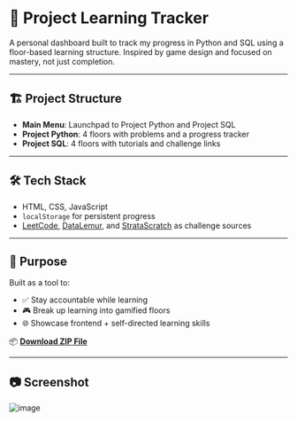 # 🧠 Project Learning Tracker

A personal dashboard built to track my progress in Python and SQL using a floor-based learning structure. Inspired by game design and focused on mastery, not just completion.

---

## 🏗️ Project Structure

- **Main Menu**: Launchpad to Project Python and Project SQL
- **Project Python**: 4 floors with problems and a progress tracker
- **Project SQL**: 4 floors with tutorials and challenge links

---

## 🛠️ Tech Stack

- HTML, CSS, JavaScript
- `localStorage` for persistent progress
- [LeetCode](https://leetcode.com), [DataLemur](https://datalemur.com), and [StrataScratch](https://platform.stratascratch.com) as challenge sources

---

## 🎯 Purpose

Built as a tool to:
- ✅ Stay accountable while learning
- 🎮 Break up learning into gamified floors
- 🌐 Showcase frontend + self-directed learning skills

📦 **[Download ZIP File](https://1drv.ms/u/c/97dc64f96a1c918e/EVBTcpmV73tJsZdCVQjbbzgB4x7LeYDS2RKFm-sn23nTYA?e=Xv0oBO)**

---

## 📷 Screenshot

![image](https://github.com/user-attachments/assets/069f869b-6ba5-4228-8480-4a0b4ce64ed6)
